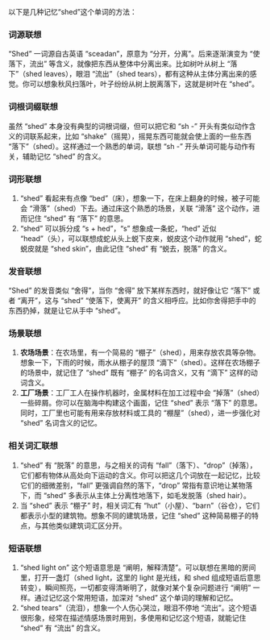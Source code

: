 以下是几种记忆“shed”这个单词的方法：

### 词源联想
“Shed” 一词源自古英语 “sceadan”，原意为 “分开，分离”。后来逐渐演变为 “使落下，流出” 等含义，就像把东西从整体中分离出来。比如树叶从树上 “落下”（shed leaves），眼泪 “流出”（shed tears），都有这种从主体分离出来的感觉。你可以想象秋风扫落叶，叶子纷纷从树上脱离落下，这就是树叶在 “shed”。

### 词根词缀联想
虽然 “shed” 本身没有典型的词根词缀，但可以把它和 “sh -” 开头有类似动作含义的词联系起来，比如 “shake”（摇晃），摇晃东西可能就会使上面的一些东西 “落下”（shed）。这样通过一个熟悉的单词，联想 “sh -” 开头单词可能与动作有关，辅助记忆 “shed” 的含义。

### 词形联想
1. “shed” 看起来有点像 “bed”（床），想象一下，在床上翻身的时候，被子可能会 “滑落”（shed）下去。通过床这个熟悉的场景，关联 “滑落” 这个动作，进而记住 “shed” 有 “落下” 的意思。
2. “shed” 可以拆分成 “s + hed”，“s” 想象成一条蛇，“hed” 近似 “head”（头），可以联想成蛇从头上蜕下皮来，蜕皮这个动作就用 “shed”，蛇蜕皮就是 “shed skin”，由此记住 “shed” 有 “蜕去，脱落” 的含义。

### 发音联想
“Shed” 的发音类似 “舍得”，当你 “舍得” 放下某样东西时，就好像让它 “落下” 或者 “离开”，这与 “shed” “使落下，使离开” 的含义相呼应。比如你舍得把手中的东西扔掉，就是让它从手中 “shed”。

### 场景联想
1. **农场场景**：在农场里，有一个简易的 “棚子”（shed），用来存放农具等杂物。想象一下，下雨的时候，雨水从棚子的屋顶 “滴下”（shed）。这样在农场棚子的场景中，就记住了 “shed” 既有 “棚子” 的名词含义，又有 “滴下” 这样的动词含义。
2. **工厂场景**：工厂工人在操作机器时，金属材料在加工过程中会 “掉落”（shed）一些碎屑。你可以在脑海中构建这个画面，记住 “shed” 表示 “落下” 的意思。同时，工厂里也可能有用来存放材料或工具的 “棚屋”（shed），进一步强化对 “shed” 名词含义的记忆。

### 相关词汇联想
1. “shed” 有 “脱落” 的意思，与之相关的词有 “fall”（落下）、“drop”（掉落），它们都有物体从高处向下运动的含义。你可以把这几个词放在一起记忆，比较它们的细微差别，“fall” 更强调自然的落下，“drop” 常指有意识地让某物落下，而 “shed” 多表示从主体上分离性地落下，如毛发脱落（shed hair）。
2. 当 “shed” 表示 “棚子” 时，相关词汇有 “hut”（小屋）、“barn”（谷仓），它们都表示小型的建筑物。想象不同的建筑场景，记住 “shed” 这种简易棚子的特点，与其他类似建筑词汇区分开。

### 短语联想
1. “shed light on” 这个短语意思是 “阐明，解释清楚”。可以联想在黑暗的房间里，打开一盏灯（shed light，这里的 light 是光线，和 shed 组成短语后意思转变），瞬间照亮，一切都变得清晰明了，就像对某个复杂问题进行 “阐明” 一样。通过记忆这个常用短语，加深对 “shed” 这个单词的理解和记忆。
2. “shed tears”（流泪），想象一个人伤心哭泣，眼泪不停地 “流出”。这个短语很形象，经常在描述情感场景时用到，多使用和记忆这个短语，就能记住 “shed” 有 “流出” 的含义。 